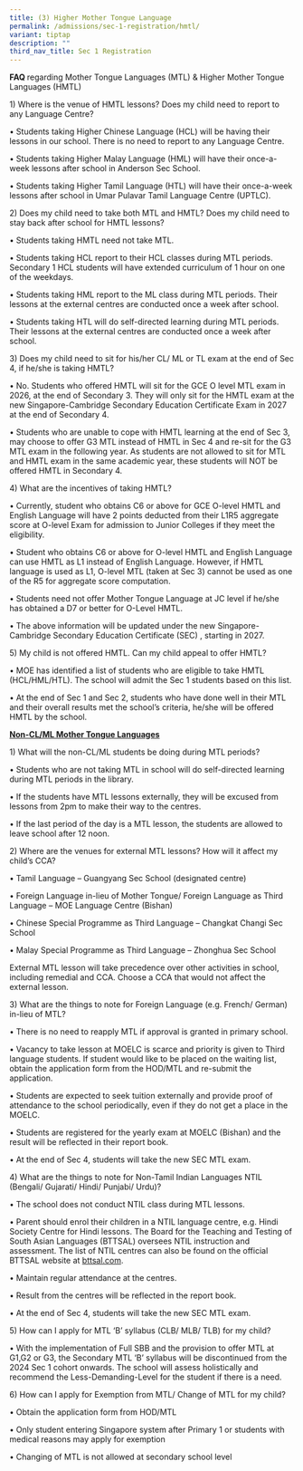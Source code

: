 ```yaml
---
title: (3) Higher Mother Tongue Language
permalink: /admissions/sec-1-registration/hmtl/
variant: tiptap
description: ""
third_nav_title: Sec 1 Registration
---
```

<p><strong>FAQ </strong>regarding Mother Tongue Languages (MTL) &amp; Higher Mother Tongue Languages (HMTL)</p><p>1) Where is the venue of HMTL lessons? Does my child need to report to any Language Centre?</p><p>• Students taking Higher Chinese Language (HCL) will be having their lessons in our school. There is no need to report to any Language Centre.</p><p>• Students taking Higher Malay Language (HML) will have their once-a-week lessons after school in Anderson Sec School.</p><p>• Students taking Higher Tamil Language (HTL) will have their once-a-week lessons after school in Umar Pulavar Tamil Language Centre (UPTLC).</p><p>2) Does my child need to take both MTL and HMTL? Does my child need to stay back after school for HMTL lessons?</p><p>• Students taking HMTL need not take MTL.</p><p>• Students taking HCL report to their HCL classes during MTL periods. Secondary 1 HCL students will have extended curriculum of 1 hour on one of the weekdays.</p><p>• Students taking HML report to the ML class during MTL periods. Their lessons at the external centres are conducted once a week after school.</p><p>• Students taking HTL will do self-directed learning during MTL periods. Their lessons at the external centres are conducted once a week after school.</p><p>3) Does my child need to sit for his/her CL/ ML or TL exam at the end of Sec 4, if he/she is taking HMTL?</p><p>• No. Students who offered HMTL will sit for the GCE O level MTL exam in 2026, at the end of Secondary 3. They will only sit for the HMTL exam at the new Singapore-Cambridge Secondary Education Certificate Exam in 2027 at the end of Secondary 4.</p><p>• Students who are unable to cope with HMTL learning at the end of Sec 3, may choose to offer G3 MTL instead of HMTL in Sec 4 and re-sit for the G3 MTL exam in the following year. As students are not allowed to sit for MTL and HMTL exam in the same academic year, these students will NOT be offered HMTL in Secondary 4.</p><p>4) What are the incentives of taking HMTL?</p><p>• Currently, student who obtains C6 or above for GCE O-level HMTL and English Language will have 2 points deducted from their L1R5 aggregate score at O-level Exam for admission to Junior Colleges if they meet the eligibility.</p><p>• Student who obtains C6 or above for O-level HMTL and English Language can use HMTL as L1 instead of English Language. However, if HMTL language is used as L1, O-level MTL (taken at Sec 3) cannot be used as one of the R5 for aggregate score computation.</p><p>• Students need not offer Mother Tongue Language at JC level if he/she has obtained a D7 or better for O-Level HMTL.</p><p>• The above information will be updated under the new Singapore-Cambridge Secondary Education Certificate (SEC) , starting in 2027.</p><p>5) My child is not offered HMTL. Can my child appeal to offer HMTL?</p><p>• MOE has identified a list of students who are eligible to take HMTL (HCL/HML/HTL). The school will admit the Sec 1 students based on this list.</p><p>• At the end of Sec 1 and Sec 2, students who have done well in their MTL and their overall results met the school’s criteria, he/she will be offered HMTL by the school.</p><p><strong><u>Non-CL/ML Mother Tongue Languages</u></strong></p><p>1) What will the non-CL/ML students be doing during MTL periods?</p><p>• Students who are not taking MTL in school will do self-directed learning during MTL periods in the library.</p><p>• If the students have MTL lessons externally, they will be excused from lessons from 2pm to make their way to the centres.</p><p>• If the last period of the day is a MTL lesson, the students are allowed to leave school after 12 noon.</p><p>2) Where are the venues for external MTL lessons? How will it affect my child’s CCA?</p><p>• Tamil Language – Guangyang Sec School (designated centre)</p><p>• Foreign Language in-lieu of Mother Tongue/ Foreign Language as Third Language – MOE Language Centre (Bishan)</p><p>• Chinese Special Programme as Third Language – Changkat Changi Sec School</p><p>• Malay Special Programme as Third Language – Zhonghua Sec School</p><p>External MTL lesson will take precedence over other activities in school, including remedial and CCA. Choose a CCA that would not affect the external lesson.</p><p>3) What are the things to note for Foreign Language (e.g. French/ German) in-lieu of MTL?</p><p>• There is no need to reapply MTL if approval is granted in primary school.</p><p>• Vacancy to take lesson at MOELC is scarce and priority is given to Third language students. If student would like to be placed on the waiting list, obtain the application form from the HOD/MTL and re-submit the application.</p><p>• Students are expected to seek tuition externally and provide proof of attendance to the school periodically, even if they do not get a place in the MOELC.</p><p>• Students are registered for the yearly exam at MOELC (Bishan) and the result will be reflected in their report book.</p><p>• At the end of Sec 4, students will take the new SEC MTL exam.</p><p>4) What are the things to note for Non-Tamil Indian Languages NTIL (Bengali/ Gujarati/ Hindi/ Punjabi/ Urdu)?</p><p>• The school does not conduct NTIL class during MTL lessons.</p><p>• Parent should enrol their children in a NTIL language centre, e.g. Hindi Society Centre for Hindi lessons. The Board for the Teaching and Testing of South Asian Languages (BTTSAL) oversees NTIL instruction and assessment. The list of NTIL centres can also be found on the official BTTSAL website at <a href="http://bttsal.com" rel="noopener noreferrer nofollow" target="_blank">bttsal.com</a>.</p><p>• Maintain regular attendance at the centres.</p><p>• Result from the centres will be reflected in the report book.</p><p>• At the end of Sec 4, students will take the new SEC MTL exam.</p><p>5) How can I apply for MTL ‘B’ syllabus (CLB/ MLB/ TLB) for my child?</p><p>• With the implementation of Full SBB and the provision to offer MTL at G1,G2 or G3, the Secondary MTL ‘B’ syllabus will be discontinued from the 2024 Sec 1 cohort onwards. The school will assess holistically and recommend the Less-Demanding-Level for the student if there is a need.</p><p>6) How can I apply for Exemption from MTL/ Change of MTL for my child?</p><p>• Obtain the application form from HOD/MTL</p><p>• Only student entering Singapore system after Primary 1 or students with medical reasons may apply for exemption</p><p>• Changing of MTL is not allowed at secondary school level</p><p></p>